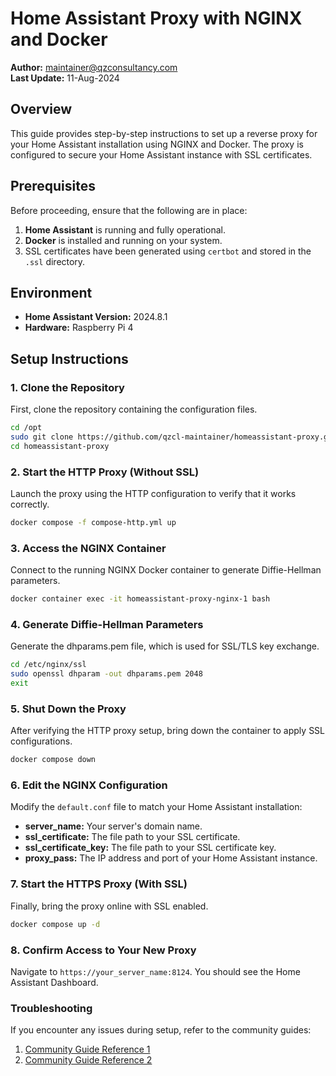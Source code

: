 # Home Assistant Proxy with NGINX and Docker

**Author:** maintainer@qzconsultancy.com  
**Last Update:** 11-Aug-2024

## Overview
This guide provides step-by-step instructions to set up a reverse proxy for your Home Assistant installation using NGINX and Docker. The proxy is configured to secure your Home Assistant instance with SSL certificates.

## Prerequisites
Before proceeding, ensure that the following are in place:
1. **Home Assistant** is running and fully operational.
2. **Docker** is installed and running on your system.
3. SSL certificates have been generated using `certbot` and stored in the `.ssl` directory.

## Environment
- **Home Assistant Version:** 2024.8.1
- **Hardware:** Raspberry Pi 4

## Setup Instructions

### 1. Clone the Repository
First, clone the repository containing the configuration files.
```bash
cd /opt
sudo git clone https://github.com/qzcl-maintainer/homeassistant-proxy.git
cd homeassistant-proxy
```

### 2. Start the HTTP Proxy (Without SSL)
Launch the proxy using the HTTP configuration to verify that it works correctly.

```bash
docker compose -f compose-http.yml up
```

### 3. Access the NGINX Container
Connect to the running NGINX Docker container to generate Diffie-Hellman parameters.

```bash
docker container exec -it homeassistant-proxy-nginx-1 bash
```

### 4. Generate Diffie-Hellman Parameters
Generate the dhparams.pem file, which is used for SSL/TLS key exchange.

```bash
cd /etc/nginx/ssl
sudo openssl dhparam -out dhparams.pem 2048
exit
```

### 5. Shut Down the Proxy
After verifying the HTTP proxy setup, bring down the container to apply SSL configurations.

```bash
docker compose down
```

### 6. Edit the NGINX Configuration
Modify the `default.conf` file to match your Home Assistant installation:

- **server_name:** Your server's domain name.
- **ssl_certificate:** The file path to your SSL certificate.
- **ssl_certificate_key:** The file path to your SSL certificate key.
- **proxy_pass:** The IP address and port of your Home Assistant instance.

### 7. Start the HTTPS Proxy (With SSL)
Finally, bring the proxy online with SSL enabled.

```bash
docker compose up -d
```

### 8. Confirm Access to Your New Proxy
Navigate to `https://your_server_name:8124`. You should see the Home Assistant Dashboard.



### Troubleshooting
If you encounter any issues during setup, refer to the community guides:
1. [Community Guide Reference 1](https://community.home-assistant.io/t/reverse-proxy-using-nginx/196954)
2. [Community Guide Reference 2](https://community.home-assistant.io/t/home-assistant-with-nginx-reverse-proxy/628138/3)

